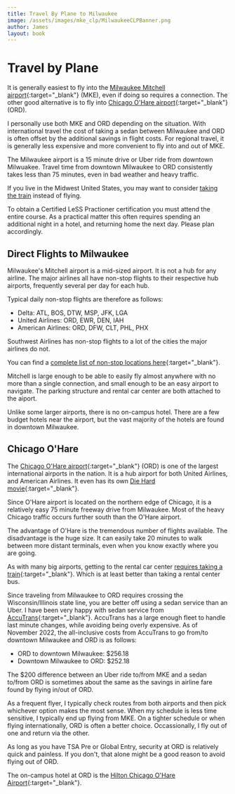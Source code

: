 ```yaml
---
title: Travel By Plane to Milwaukee
image: /assets/images/mke_clp/MilwaukeeCLPBanner.png
author: James
layout: book
---
```


# Travel by Plane

It is generally easiest to fly into the [Milwaukee Mitchell airport](https://www.mitchellairport.com/){:target="_blank"} (MKE), even if doing so requires a connection. The other good alternative is to fly into [Chicago O'Hare airport](https://www.flychicago.com/ohare/home/pages/default.aspx){:target="_blank"} (ORD).

I personally use both MKE and ORD depending on the situation. With international travel the cost of taking a sedan between Milwaukee and ORD is often offset by the additional savings in flight costs. For regional travel, it is generally less expensive and more convenient to fly into and out of MKE.

The Milwaukee airport is a 15 minute drive or Uber ride from downtown Milwuakee. Travel time from downtown Milwaukee to ORD consistently takes less than 75 minutes, even in bad weather and heavy traffic.

If you live in the Midwest United States, you may want to consider [taking the train]({{site.url}}{{site.baseurl}}/mke_clp/train) instead of flying.

To obtain a Certified LeSS Practioner certification you must attend the entire course. As a practical matter this often requires spending an additional night in a hotel, and returning home the next day. Please plan accordingly.


## Direct Flights to Milwaukee

Milwaukee's Mitchell airport is a mid-sized airport. It is not a hub for any airline. The major airlines all have non-stop flights to their respective hub airports, frequently several per day for each hub.

Typical daily non-stop flights are therefore as follows:
* Delta: ATL, BOS, DTW, MSP, JFK, LGA
* United Airlines: ORD, EWR, DEN, IAH
* American Airlines: ORD, DFW, CLT, PHL, PHX

Southwest Airlines has non-stop flights to a lot of the cities the major airlines do not.

You can find a [complete list of non-stop locations here](https://www.mitchellairport.com/flights-airlines/cities-served-nonstop){:target="_blank"}.

Mitchell is large enough to be able to easily fly almost anywhere with no more than a single connection, and small enough to be an easy airport to navigate. The parking structure and rental car center are both attached to the aiport.

Unlike some larger airports, there is no on-campus hotel. There are a few budget hotels near the airport, but the vast majority of the hotels are found in downtown Milwaukee.

## Chicago O'Hare

The [Chicago O'Hare airport](https://www.flychicago.com/ohare/home/pages/default.aspx){:target="_blank"} (ORD) is one of the largest international airports in the nation. It is a hub airport for both United Airlines, and American Airlines. It even has its own [Die Hard movie](https://www.imdb.com/title/tt0099423/){:target="_blank"}.

Since O'Hare airport is located on the northern edge of Chicago, it is a relatively easy 75 minute freeway drive from Milwaukee. Most of the heavy Chicago traffic occurs further south than the O'Hare airport.

The advantage of O'Hare is the tremendous number of flights available. The disadvantage is the huge size. It can easily take 20 minutes to walk between more distant terminals, even when you know exactly where you are going.

As with many big airports, getting to the rental car center [requires taking a train](https://www.flychicago.com/ohare/ServicesAmenities/services/Pages/transitupdate.aspx){:target="_blank"}. Which is at least better than taking a rental center bus.

Since traveling from Milwaukee to ORD requires crossing the Wisconsin/Illinois state line, you are better off using a sedan service than an Uber. I have been very happy with sedan service from [AccuTrans](https://accutransgroup.com/){:target="_blank"}. AccuTrans has a large enough fleet to handle last minute changes, while avoiding being overly expensive. As of November 2022, the all-inclusive costs from AccuTrans to go from/to downtown Milwaukee and ORD is as follows:

* ORD to downtown Milwaukee: $256.18
* Downtown Milwaukee to ORD: $252.18

The $200 difference between an Uber ride to/from MKE and a sedan to/from ORD is sometimes about the same as the savings in airline fare found by flying in/out of ORD.

As a frequent flyer, I typically check routes from both airports and then pick whichever option makes the most sense. When my schedule is less time sensitive, I typically end up flying from MKE. On a tighter schedule or when flying internationally, ORD is often a better choice. Occassionally, I fly out of one and return via the other.

As long as you have TSA Pre or Global Entry, security at ORD is relatively quick and painless. If you don't, that alone might be a good reason to avoid flying out of ORD.

The on-campus hotel at ORD is the [Hilton Chicago O'Hare Airport](https://www.hilton.com/en/hotels/chiohhh-hilton-chicago-ohare-airport/){:target="_blank"}.





